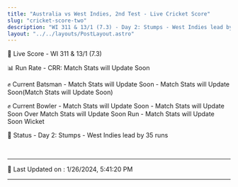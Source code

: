 ```yaml
---
title: "Australia vs West Indies, 2nd Test - Live Cricket Score"
slug: "cricket-score-two"
description: "WI 311 & 13/1 (7.3) - Day 2: Stumps - West Indies lead by 35 runs."
layout: "../../layouts/PostLayout.astro"
---
```


🔴 Live Score - WI 311 & 13/1 (7.3)  

📊 Run Rate - CRR: Match Stats will Update Soon  

✊ Current Batsman - Match Stats will Update Soon - Match Stats will Update Soon(Match Stats will Update Soon)  

✊ Current Bowler - Match Stats will Update Soon - Match Stats will Update Soon Over Match Stats will Update Soon Run - Match Stats will Update Soon Wicket  

📑 Status - Day 2: Stumps - West Indies lead by 35 runs

<br />

***

📝 Last Updated on : 1/26/2024, 5:41:20 PM

***

